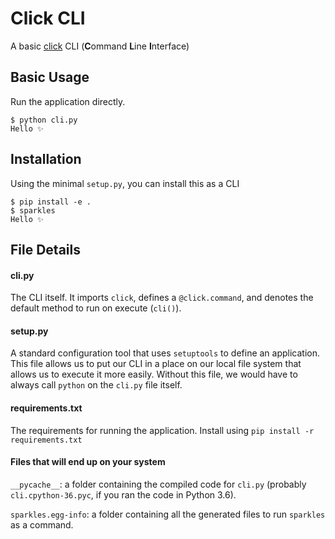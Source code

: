 # Click CLI

A basic [click](https://click.palletsprojects.com/en/7.x/) CLI (**C**ommand **L**ine **I**nterface)

## Basic Usage

Run the application directly.

```shell
$ python cli.py
Hello ✨
```

## Installation

Using the minimal `setup.py`, you can install this as a CLI

```shell
$ pip install -e .
$ sparkles
Hello ✨
```


## File Details

#### cli.py

The CLI itself. It imports `click`, defines a `@click.command`, and denotes the default method to run on execute (`cli()`).

#### setup.py

A standard configuration tool that uses `setuptools` to define an application. This file allows us to put our CLI in a place on our local file system that allows us to execute it more easily. Without this file, we would have to always call `python` on the `cli.py` file itself. 

#### requirements.txt

The requirements for running the application. Install using `pip install -r requirements.txt`

#### Files that will end up on your system

`__pycache__`: a folder containing the compiled code for `cli.py` (probably `cli.cpython-36.pyc`, if you ran the code in Python 3.6).

`sparkles.egg-info`: a folder containing all the generated files to run `sparkles` as a command. 


